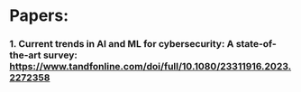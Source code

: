 # Papers:
### 1. Current trends in AI and ML for cybersecurity: A state-of-the-art survey: https://www.tandfonline.com/doi/full/10.1080/23311916.2023.2272358

